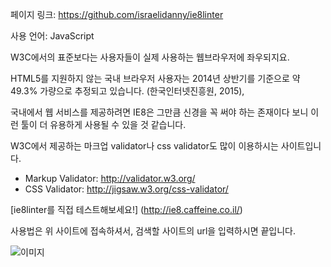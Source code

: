 
페이지 링크: https://github.com/israelidanny/ie8linter

사용 언어: JavaScript

W3C에서의 표준보다는 사용자들이 실제 사용하는 웹브라우저에 좌우되지요.

HTML5를 지원하지 않는 국내 브라우저 사용자는 2014년 상반기를 기준으로 약 49.3% 가량으로 추정되고 있습니다. (한국인터넷진흥원, 2015),
<!-- 기사참조 http://it.donga.com/20238/ -->

국내에서 웹 서비스를 제공하려면 IE8은 그만큼 신경을 꼭 써야 하는 존재이다 보니 이런 툴이 더 유용하게 사용될 수 있을 것 같습니다.

W3C에서 제공하는 마크업 validator나 css validator도 많이 이용하시는 사이트입니다.
* Markup Validator: http://validator.w3.org/
* CSS Validator: http://jigsaw.w3.org/css-validator/

[ie8linter를 직접 테스트해보세요!] (http://ie8.caffeine.co.il/)

사용법은 위 사이트에 접속하셔서, 검색할 사이트의 url을 입력하시면 끝입니다.

![이미지](../img/003-17.png)
